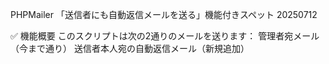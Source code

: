PHPMailer 「送信者にも自動返信メールを送る」機能付きスペット 20250712
 
✅ 機能概要
このスクリプトは次の2通りのメールを送ります：
管理者宛メール（今まで通り）
送信者本人宛の自動返信メール（新規追加）